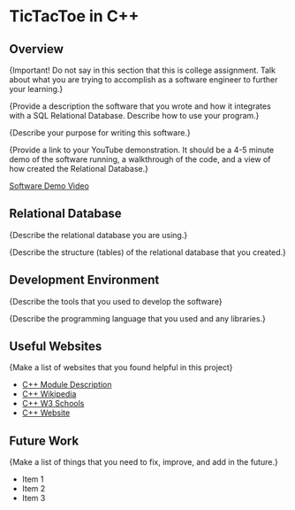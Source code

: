 # TicTacToe in C++

## Overview

{Important!  Do not say in this section that this is college assignment.  Talk about what you are trying to accomplish as a software engineer to further your learning.}

{Provide a description the software that you wrote and how it integrates with a SQL Relational Database. Describe how to use your program.}

{Describe your purpose for writing this software.}

{Provide a link to your YouTube demonstration.  It should be a 4-5 minute demo of the software running, a walkthrough of the code, and a view of how created the Relational Database.}

[Software Demo Video](http://youtube.com)

## Relational Database

{Describe the relational database you are using.}

{Describe the structure (tables) of the relational database that you created.}

## Development Environment

{Describe the tools that you used to develop the software}

{Describe the programming language that you used and any libraries.}

## Useful Websites

{Make a list of websites that you found helpful in this project}
* [C++ Module Description](https://byui-cse.github.io/cse310-course/modules/module_descriptions.html#m_cpp)
* [C++ Wikipedia](https://en.wikipedia.org/wiki/C%2B%2B)
* [C++ W3 Schools](https://www.w3schools.com/cpp/cpp_examples.asp)
* [C++ Website](http://www.cplusplus.com/reference/stl/)

## Future Work

{Make a list of things that you need to fix, improve, and add in the future.}
* Item 1
* Item 2
* Item 3
